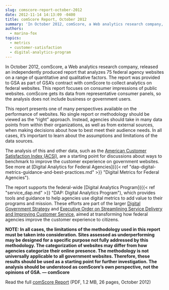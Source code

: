 ```yaml
---
slug: comscore-report-october-2012
date: 2012-11-14 14:13:09 -0400
title: comScore Report, October 2012
summary: 'In October 2012, comScore, a Web analytics research company, released an independently produced report that analyzes 75 federal agency websites on a range of quantitative and qualitative factors. The report was provided to GSA as part of GSA’s contract with comScore to collect analytics on federal websites. This report focuses on consumer impressions of public websites. comScore'
authors:
  - marina-fox
topics:
  - metrics
  - customer-satisfaction
  - digital-analytics-program
---
```


In October 2012, comScore, a Web analytics research company, released an independently produced report that analyzes 75 federal agency websites on a range of quantitative and qualitative factors. The report was provided to GSA as part of GSA’s contract with comScore to collect analytics on federal websites. This report focuses on consumer impressions of public websites. comScore gets its data from representative consumer panels, so the analysis does not include business or government users.

This report presents one of many perspectives available on the performance of websites. No single report or methodology should be viewed as the &#8220;right&#8221; approach. Instead, agencies should take in many data points from within their organizations, as well as from external sources, when making decisions about how to best meet their audience needs. In all cases, it’s important to learn about the assumptions and limitations of the data sources.

The analysis of this and other data, such as the [American Customer Satisfaction Index (ACSI)](http://foresee.com/research-white-papers/research-by-industry.shtml#government), are a starting point for discussions about ways to benchmark to improve the customer experience on government websites. See more at [Digital Analytics for Federal Agencies]({{< ref "dap-digital-metrics-guidance-and-best-practices.md" >}} "Digital Metrics for Federal Agencies").

The report supports the federal-wide [Digital Analytics Program]({{< ref "service_dap.md" >}} "DAP: Digital Analytics Program"), which provides tools and guidance to help agencies use digital metrics to add value to their programs and mission. These efforts are part of the larger [Digital Government Strategy](http://www.whitehouse.gov/sites/default/files/omb/egov/digital-government/digital-government.html) and [Executive Order on Streamlining Service Delivery and Improving Customer Service](http://www.whitehouse.gov/the-press-office/2011/04/27/executive-order-streamlining-service-delivery-and-improving-customer-ser), aimed at transforming how federal agencies improve the customer experience to citizens.

**NOTE: In all cases, the limitations of the methodology used in this report must be taken into consideration. Sites assessed as underperforming may be designed for a specific purpose not fully addressed by this methodology. The categorization of websites may differ from how agencies categorize their online presence. The methodology is not universally applicable to all government websites. Therefore, these results should be used as a starting point for further investigation. The analysis should be understood as comScore&#8217;s own perspective, not the opinions of GSA.  — comScore**

Read the full [comScore Report](https://s3.amazonaws.com/digitalgov/_legacy-img/2014/01/comscore-best-of-web-report.pdf)  (PDF, 1.2 MB, 26 pages, October 2012)